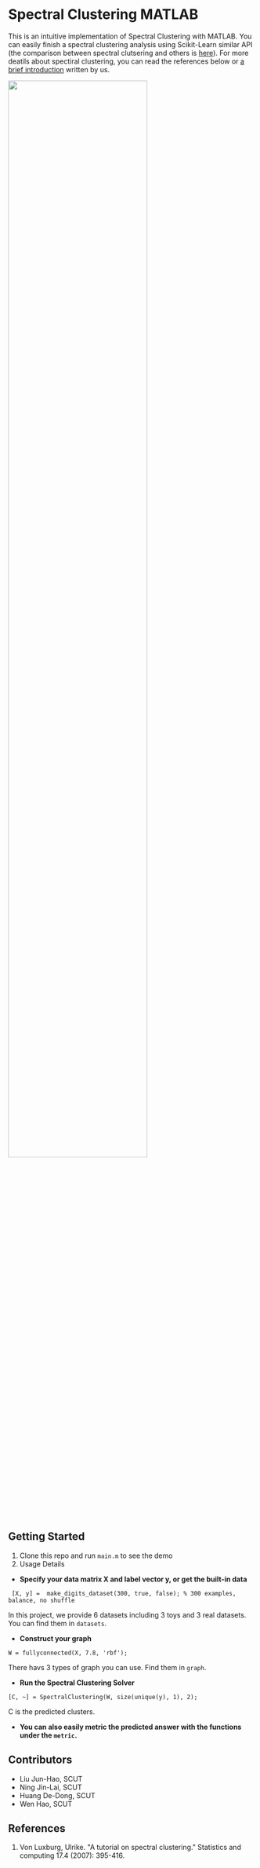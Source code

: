 # Spectral Clustering MATLAB
This is an intuitive implementation of Spectral Clustering with MATLAB. You can easily finish a spectral clustering analysis using Scikit-Learn similar API (the comparison between spectral clutsering and others is [here](https://scikit-learn.org/stable/modules/clustering.html#overview-of-clustering-methods)). For more deatils about spectiral clustering, you can read the references below or [a brief introduction](https://jhliu17.github.io/codes/spectral_clustering_slide.pdf) written by us.

<img src=img/intro.png width = "75%" height = "75%" align=center />

## Getting Started
1. Clone this repo and run `main.m` to see the demo
2. Usage Details
- **Specify your data matrix X and label vector y, or get the built-in data**

``` [X, y] =  make_digits_dataset(300, true, false); % 300 examples, balance, no shuffle```

In this project, we provide 6 datasets including 3 toys and 3 real datasets. You can find them in `datasets`.

- **Construct your graph**

```W = fullyconnected(X, 7.8, 'rbf');```

There havs 3 types of graph you can use. Find them in `graph`.

- **Run the Spectral Clustering Solver**

```[C, ~] = SpectralClustering(W, size(unique(y), 1), 2);```

C is the predicted clusters.

- **You can also easily metric the predicted answer with the functions under the `metric`.**

## Contributors
- Liu Jun-Hao, SCUT
- Ning Jin-Lai, SCUT
- Huang De-Dong, SCUT
- Wen Hao, SCUT

## References
1. Von Luxburg, Ulrike. "A tutorial on spectral clustering." Statistics and computing 17.4 (2007): 395-416.
